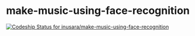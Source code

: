 make-music-using-face-recognition
=================================

[ ![Codeship Status for inusara/make-music-using-face-recognition](https://codeship.com/projects/bde9c000-5cec-0132-8357-46dcb95b85af/status)](https://codeship.com/projects/50961)